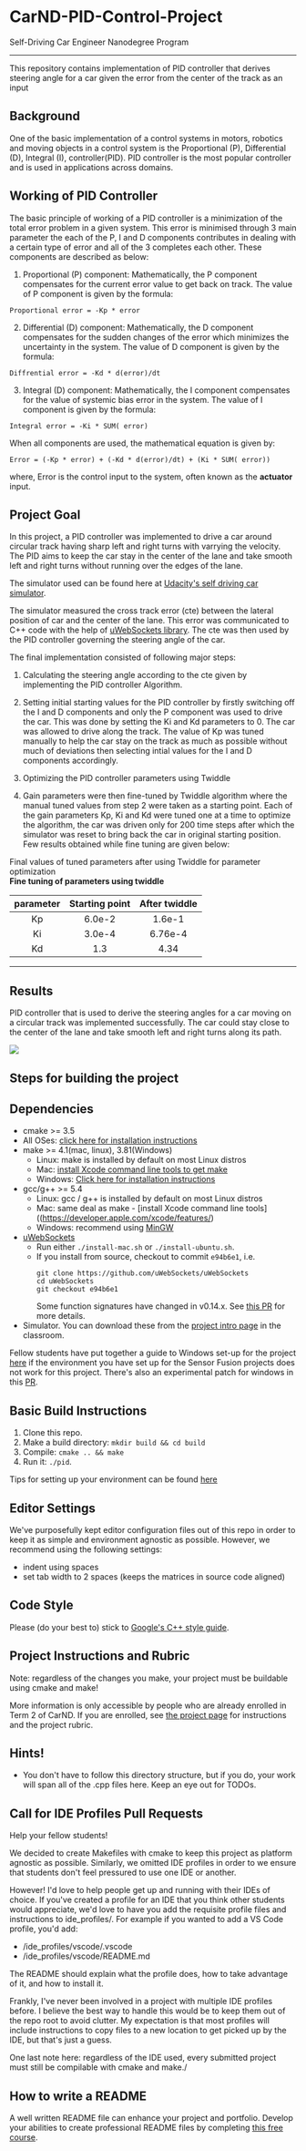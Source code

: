 # CarND-PID-Control-Project

Self-Driving Car Engineer Nanodegree Program

---
[image0]: ./imgs/Capture2.jpg 

This repository contains implementation of PID controller that derives steering angle for a car given the error from the center of the track as an input


## Background

One of the basic implementation of a control systems in motors, robotics and moving objects in a control system is the Proportional (P), Differential (D), Integral (I), controller(PID). PID controller is the most popular controller and is used in applications across domains. 


## Working of PID Controller

The basic principle of working of a PID controller is a minimization of the total error problem in a given system. This error is minimised through 3 main parameter the each of the P, I and D components contributes in dealing with a certain type of error and all of the 3 completes each other. These components are described as below:

  1. Proportional (P) component:
    Mathematically, the P component compensates for the current error value to get back on track. The value of P component is given by the formula:
    
    Proportional error = -Kp * error
    
    
  2. Differential (D) component:
    Mathematically, the D component compensates for the sudden changes of the error which minimizes the uncertainty in the system. The value of D component is given by the formula:
    
    Diffrential error = -Kd * d(error)/dt
    
    
  3. Integral (D) component:
    Mathematically, the I component compensates for the value of systemic bias error in the system. The value of I component is given by the formula:
    
    Integral error = -Ki * SUM( error)
    
  When all components are used, the mathematical equation is given by:
  
    Error = (-Kp * error) + (-Kd * d(error)/dt) + (Ki * SUM( error))
  
  where, Error is the control input to the system, often known as the **actuator** input.
  

## Project Goal

In this project, a PID controller was implemented to drive a car around circular track having sharp left and right turns with varrying the velocity. The PID aims to keep the car stay in the center of the lane and take smooth left and right turns without running over the edges of the lane.

The simulator used can be found here at [Udacity's self driving car simulator](https://github.com/udacity/self-driving-car-sim/releases). 

The simulator measured the cross track error (cte) between the lateral position of car and the center of the lane. This error was communicated to C++ code with the help of [uWebSockets library](https://github.com/uNetworking/uWebSockets). The cte was then used by the PID controller governing the steering angle of the car.

The final implementation consisted of following major steps:

  1. Calculating the steering angle according to the cte given by implementing the PID controller Algorithm.
  
  2. Setting initial starting values for the PID controller by firstly switching off the I and D components and only the P component was used to drive the car. This was done by setting the Ki and Kd parameters to 0. The car was allowed to drive along the track. The value of Kp was tuned manually to help the car stay on the track as much as possible without much of deviations then selecting intial values for the I and D components accordingly.
  
  3. Optimizing the PID controller parameters using Twiddle
  
  
  6. Gain parameters were then fine-tuned by Twiddle algorithm where the manual tuned values from step 2 were taken as a starting point. Each of the gain parameters Kp, Ki and Kd were tuned one at a time to optimize the algorithm, the car was driven only for 200 time steps after which the simulator was reset to bring back the car in original starting position. Few results obtained while fine tuning are given below:

  Final values of tuned parameters after using Twiddle for parameter optimization  
 **Fine tuning of parameters using twiddle**
  
| parameter | Starting point    | After twiddle   | 
|:---------:|:-----------------:|:---------------:| 
| Kp        | 6.0e-2               | 1.6e-1          | 
| Ki        | 3.0e-4               | 6.76e-4         |
| Kd        | 1.3               | 4.34            |
  -----------------------------------------------------------------------------------

  
## Results

PID controller that is used to derive the steering angles for a car moving on a circular track was implemented successfully. The car could stay close to the center of the lane and take smooth left and right turns along its path.

![][image0]

## Steps for building the project


## Dependencies

* cmake >= 3.5
 * All OSes: [click here for installation instructions](https://cmake.org/install/)
* make >= 4.1(mac, linux), 3.81(Windows)
  * Linux: make is installed by default on most Linux distros
  * Mac: [install Xcode command line tools to get make](https://developer.apple.com/xcode/features/)
  * Windows: [Click here for installation instructions](http://gnuwin32.sourceforge.net/packages/make.htm)
* gcc/g++ >= 5.4
  * Linux: gcc / g++ is installed by default on most Linux distros
  * Mac: same deal as make - [install Xcode command line tools]((https://developer.apple.com/xcode/features/)
  * Windows: recommend using [MinGW](http://www.mingw.org/)
* [uWebSockets](https://github.com/uWebSockets/uWebSockets)
  * Run either `./install-mac.sh` or `./install-ubuntu.sh`.
  * If you install from source, checkout to commit `e94b6e1`, i.e.
    ```
    git clone https://github.com/uWebSockets/uWebSockets 
    cd uWebSockets
    git checkout e94b6e1
    ```
    Some function signatures have changed in v0.14.x. See [this PR](https://github.com/udacity/CarND-MPC-Project/pull/3) for more details.
* Simulator. You can download these from the [project intro page](https://github.com/udacity/self-driving-car-sim/releases) in the classroom.

Fellow students have put together a guide to Windows set-up for the project [here](https://s3-us-west-1.amazonaws.com/udacity-selfdrivingcar/files/Kidnapped_Vehicle_Windows_Setup.pdf) if the environment you have set up for the Sensor Fusion projects does not work for this project. There's also an experimental patch for windows in this [PR](https://github.com/udacity/CarND-PID-Control-Project/pull/3).

## Basic Build Instructions

1. Clone this repo.
2. Make a build directory: `mkdir build && cd build`
3. Compile: `cmake .. && make`
4. Run it: `./pid`. 

Tips for setting up your environment can be found [here](https://classroom.udacity.com/nanodegrees/nd013/parts/40f38239-66b6-46ec-ae68-03afd8a601c8/modules/0949fca6-b379-42af-a919-ee50aa304e6a/lessons/f758c44c-5e40-4e01-93b5-1a82aa4e044f/concepts/23d376c7-0195-4276-bdf0-e02f1f3c665d)

## Editor Settings

We've purposefully kept editor configuration files out of this repo in order to
keep it as simple and environment agnostic as possible. However, we recommend
using the following settings:

* indent using spaces
* set tab width to 2 spaces (keeps the matrices in source code aligned)

## Code Style

Please (do your best to) stick to [Google's C++ style guide](https://google.github.io/styleguide/cppguide.html).

## Project Instructions and Rubric

Note: regardless of the changes you make, your project must be buildable using
cmake and make!

More information is only accessible by people who are already enrolled in Term 2
of CarND. If you are enrolled, see [the project page](https://classroom.udacity.com/nanodegrees/nd013/parts/40f38239-66b6-46ec-ae68-03afd8a601c8/modules/f1820894-8322-4bb3-81aa-b26b3c6dcbaf/lessons/e8235395-22dd-4b87-88e0-d108c5e5bbf4/concepts/6a4d8d42-6a04-4aa6-b284-1697c0fd6562)
for instructions and the project rubric.

## Hints!

* You don't have to follow this directory structure, but if you do, your work
  will span all of the .cpp files here. Keep an eye out for TODOs.

## Call for IDE Profiles Pull Requests

Help your fellow students!

We decided to create Makefiles with cmake to keep this project as platform
agnostic as possible. Similarly, we omitted IDE profiles in order to we ensure
that students don't feel pressured to use one IDE or another.

However! I'd love to help people get up and running with their IDEs of choice.
If you've created a profile for an IDE that you think other students would
appreciate, we'd love to have you add the requisite profile files and
instructions to ide_profiles/. For example if you wanted to add a VS Code
profile, you'd add:

* /ide_profiles/vscode/.vscode
* /ide_profiles/vscode/README.md

The README should explain what the profile does, how to take advantage of it,
and how to install it.

Frankly, I've never been involved in a project with multiple IDE profiles
before. I believe the best way to handle this would be to keep them out of the
repo root to avoid clutter. My expectation is that most profiles will include
instructions to copy files to a new location to get picked up by the IDE, but
that's just a guess.

One last note here: regardless of the IDE used, every submitted project must
still be compilable with cmake and make./

## How to write a README
A well written README file can enhance your project and portfolio.  Develop your abilities to create professional README files by completing [this free course](https://www.udacity.com/course/writing-readmes--ud777).

